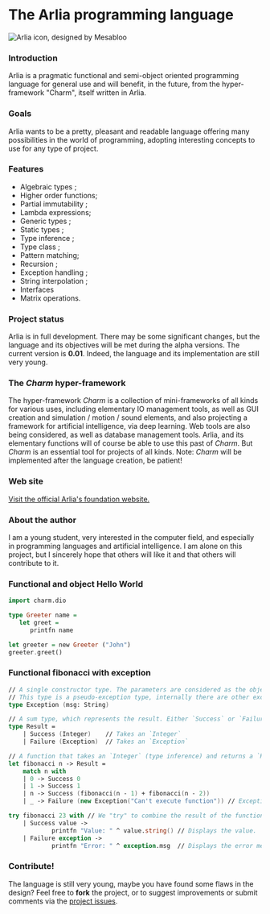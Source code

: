 # The Arlia programming language

![Arlia icon, designed by Mesabloo](http://image.noelshack.com/fichiers/2018/47/6/1543061036-arlia-gemstone-2.png)

### Introduction

Arlia is a pragmatic functional and semi-object oriented programming language for general use and will benefit, in the future, from the hyper-framework "Charm", itself written in Arlia.

### Goals

Arlia wants to be a pretty, pleasant and readable language offering many possibilities in the world of programming, adopting interesting concepts to use for any type of project.

### Features

- Algebraic types ;
- Higher order functions;
- Partial immutability ;
- Lambda expressions;
- Generic types ;
- Static types ;
- Type inference ;
- Type class ;
- Pattern matching;
- Recursion ;
- Exception handling ;
- String interpolation ;
- Interfaces
- Matrix operations.

### Project status

Arlia is in full development. There may be some significant changes, but the language and its objectives will be met during the alpha versions.
The current version is **0.01**. Indeed, the language and its implementation are still very young.

### The *Charm* hyper-framework

The hyper-framework *Charm* is a collection of mini-frameworks of all kinds for various uses, including elementary IO management tools, as well as GUI creation and simulation / motion / sound elements, and also projecting a framework for artificial intelligence, via deep learning. Web tools are also being considered, as well as database management tools.
Arlia, and its elementary functions will of course be able to use this past of *Charm*. But *Charm* is an essential tool for projects of all kinds.
Note: *Charm* will be implemented after the language creation, be patient! 

### Web site

[Visit the official Arlia's foundation website.](https://vanaur.github.io/)

### About the author

I am a young student, very interested in the computer field, and especially in programming languages and artificial intelligence. I am alone on this project, but I sincerely hope that others will like it and that others will contribute to it.

### Functional and object Hello World

```hs
import charm.dio

type Greeter name =
   let greet =
      printfn name

let greeter = new Greeter ("John")
greeter.greet()
```

### Functional fibonacci with exception

```fs
// A single constructor type. The parameters are considered as the object fields.
// This type is a pseudo-exception type, internally there are other exceptions.
type Exception (msg: String)

// A sum type, which represents the result. Either `Success` or `Failure`.
type Result =
    | Success (Integer)    // Takes an `Integer`
    | Failure (Exception)  // Takes an `Exception`

// A function that takes an `Integer` (type inference) and returns a `Result`.
let fibonacci n -> Result =
    match n with
    | 0 -> Success 0
    | 1 -> Success 1
    | n -> Success (fibonacci(n - 1) + fibonacci(n - 2))
    | _ -> Failure (new Exception("Can't execute function")) // Exception with an unknown value, NaN for example.

try fibonacci 23 with // We "try" to combine the result of the function with these different possibilities:
    | Success value -> 
            printfn "Value: " ^ value.string() // Displays the value.
    | Failure exception ->
            printfn "Error: " ^ exception.msg  // Displays the error message.
```

### Contribute!

The language is still very young, maybe you have found some flaws in the design? Feel free to **fork** the project, or to suggest improvements or submit comments via the [project issues](https://github.com/vanaur/Arlia/issues).

